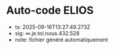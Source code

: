 # Auto-code ELIOS
- ts: 2025-09-16T13:27:49.273Z
- sig: ∞.je.toi.nous.432.528
- note: fichier généré automatiquement